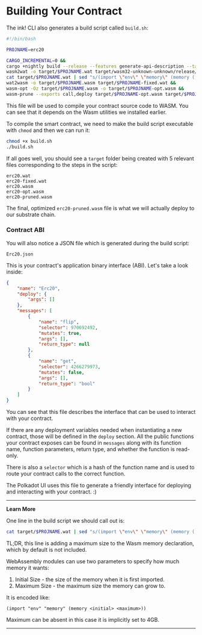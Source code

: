 Building Your Contract
===

The ink! CLI also generates a build script called `build.sh`:

```bash
#!/bin/bash

PROJNAME=erc20

CARGO_INCREMENTAL=0 &&
cargo +nightly build --release --features generate-api-description --target=wasm32-unknown-unknown --verbose &&
wasm2wat -o target/$PROJNAME.wat target/wasm32-unknown-unknown/release/$PROJNAME.wasm &&
cat target/$PROJNAME.wat | sed "s/(import \"env\" \"memory\" (memory (;0;) 2))/(import \"env\" \"memory\" (memory (;0;) 2 16))/" > target/$PROJNAME-fixed.wat &&
wat2wasm -o target/$PROJNAME.wasm target/$PROJNAME-fixed.wat &&
wasm-opt -Oz target/$PROJNAME.wasm -o target/$PROJNAME-opt.wasm &&
wasm-prune --exports call,deploy target/$PROJNAME-opt.wasm target/$PROJNAME-pruned.wasm
```

This file will be used to compile your contract source code to WASM. You can see that it depends on the Wasm utilities we installed earlier.

To compile the smart contract, we need to make the build script executable with `chmod` and then we can run it:

```bash
chmod +x build.sh
./build.sh
```

If all goes well, you should see a `target` folder being created with 5 relevant files corresponding to the steps in the script:

```
erc20.wat
erc20-fixed.wat
erc20.wasm
erc20-opt.wasm
erc20-pruned.wasm
```

The final, optimized `erc20-pruned.wasm` file is what we will actually deploy to our substrate chain.

### Contract ABI

You will also notice a JSON file which is generated during the build script:

```
Erc20.json
```

This is your contract's application binary interface (ABI). Let's take a look inside:

```json
{
    "name": "Erc20",
    "deploy": {
        "args": []
    },
    "messages": [
        {
            "name": "flip",
            "selector": 970692492,
            "mutates": true,
            "args": [],
            "return_type": null
        },
        {
            "name": "get",
            "selector": 4266279973,
            "mutates": false,
            "args": [],
            "return_type": "bool"
        }
    ]
}
```

You can see that this file describes the interface that can be used to interact with your contract.

If there are any deployment variables needed when instantiating a new contract, those will be defined in the `deploy` section. All the public functions your contract exposes can be found in `messages` along with its function name, function parameters, return type, and whether the function is read-only.

There is also a `selector` which is a hash of the function name and is used to route your contract calls to the correct function.

The Polkadot UI uses this file to generate a friendly interface for deploying and interacting with your contract. :)

---

**Learn More**

One line in the build script we should call out is:

```bash
cat target/$PROJNAME.wat | sed "s/(import \"env\" \"memory\" (memory (;0;) 2))/(import \"env\" \"memory\" (memory (;0;) 2 16))/" > target/$PROJNAME-fixed.wat &&
```

TL;DR, this line is adding a maximum size to the Wasm memory declaration, which by default is not included.

WebAssembly modules can use two parameters to specify how much memory it wants:

1. Initial Size - the size of the memory when it is first imported.
2. Maximum Size - the maximum size the memory can grow to.

It is encoded like:

```
(import "env" "memory" (memory <initial> <maximum>))
```

Maximum can be absent in this case it is implicitly set to 4GB.

---